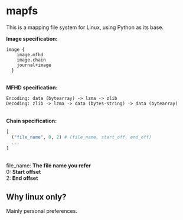 # mapfs

This is a mapping file system for Linux, using Python as its base.

**Image specification:**
```
image {
    image.mfhd
    image.chain
    journal+image
  }
```
\
**MFHD specification:**
```
Encoding: data (bytearray) -> lzma -> zlib
Decoding: zlib -> lzma -> data (bytes-string) -> data (bytearray)
```
\
**Chain specification:**
```python
[
  ("file_name", 0, 2) # (file_name, start_off, end_off)
  ...
]
```
\
file_name: **The file name you refer**\
0: **Start offset**\
2: **End offset**

## Why linux only?

Mainly personal preferences.